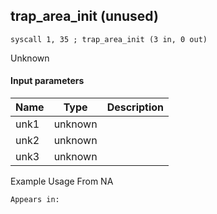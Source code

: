 ## trap_area_init (unused)

`syscall 1, 35 ; trap_area_init (3 in, 0 out)`

Unknown

#### Input parameters
| Name | Type | Description
|------|------|------------
| unk1   | unknown   | 
| unk2   | unknown   | 
| unk3   | unknown   | 


Example Usage From NA






	Appears in:



